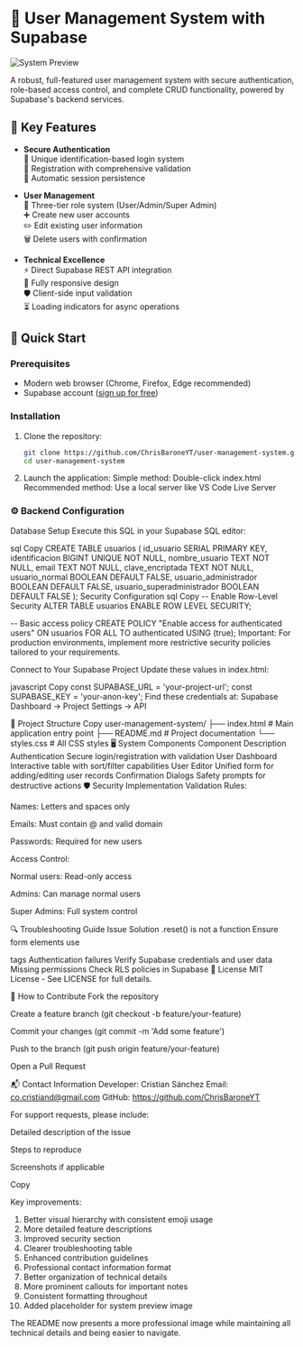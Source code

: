 # 🔐 User Management System with Supabase

![System Preview](./preview.png) <!-- Add a screenshot if available -->

A robust, full-featured user management system with secure authentication, role-based access control, and complete CRUD functionality, powered by Supabase's backend services.

## 🌟 Key Features

- **Secure Authentication**  
  🔐 Unique identification-based login system  
  📝 Registration with comprehensive validation  
  🔄 Automatic session persistence

- **User Management**  
  👥 Three-tier role system (User/Admin/Super Admin)  
  ➕ Create new user accounts  
  ✏️ Edit existing user information  
  🗑️ Delete users with confirmation  

- **Technical Excellence**  
  ⚡ Direct Supabase REST API integration  
  📱 Fully responsive design  
  🛡️ Client-side input validation  
  ⏳ Loading indicators for async operations

## 🚀 Quick Start

### Prerequisites
- Modern web browser (Chrome, Firefox, Edge recommended)
- Supabase account ([sign up for free](https://supabase.com/))

### Installation
1. Clone the repository:
   ```bash
   git clone https://github.com/ChrisBaroneYT/user-management-system.git
   cd user-management-system
   ```

2. Launch the application:
   Simple method: Double-click index.html
   Recommended method: Use a local server like VS Code Live Server

### ⚙️ Backend Configuration
Database Setup
Execute this SQL in your Supabase SQL editor:

sql
Copy
CREATE TABLE usuarios (
  id_usuario SERIAL PRIMARY KEY,
  identificacion BIGINT UNIQUE NOT NULL,
  nombre_usuario TEXT NOT NULL,
  email TEXT NOT NULL,
  clave_encriptada TEXT NOT NULL,
  usuario_normal BOOLEAN DEFAULT FALSE,
  usuario_administrador BOOLEAN DEFAULT FALSE,
  usuario_superadministrador BOOLEAN DEFAULT FALSE
);
Security Configuration
sql
Copy
-- Enable Row-Level Security
ALTER TABLE usuarios ENABLE ROW LEVEL SECURITY;

-- Basic access policy
CREATE POLICY "Enable access for authenticated users"
ON usuarios FOR ALL
TO authenticated
USING (true);
Important: For production environments, implement more restrictive security policies tailored to your requirements.

Connect to Your Supabase Project
Update these values in index.html:

javascript
Copy
const SUPABASE_URL = 'your-project-url';
const SUPABASE_KEY = 'your-anon-key';
Find these credentials at:
Supabase Dashboard → Project Settings → API

📂 Project Structure
Copy
user-management-system/
├── index.html          # Main application entry point
├── README.md           # Project documentation
└── styles.css          # All CSS styles
🖥️ System Components
Component	Description
Authentication	Secure login/registration with validation
User Dashboard	Interactive table with sort/filter capabilities
User Editor	Unified form for adding/editing user records
Confirmation Dialogs	Safety prompts for destructive actions
🛡️ Security Implementation
Validation Rules:

Names: Letters and spaces only

Emails: Must contain @ and valid domain

Passwords: Required for new users

Access Control:

Normal users: Read-only access

Admins: Can manage normal users

Super Admins: Full system control

🔍 Troubleshooting Guide
Issue	Solution
.reset() is not a function	Ensure form elements use <form> tags
Authentication failures	Verify Supabase credentials and user data
Missing permissions	Check RLS policies in Supabase
📜 License
MIT License - See LICENSE for full details.

🤝 How to Contribute
Fork the repository

Create a feature branch (git checkout -b feature/your-feature)

Commit your changes (git commit -m 'Add some feature')

Push to the branch (git push origin feature/your-feature)

Open a Pull Request

📬 Contact Information
Developer: Cristian Sánchez
Email: co.cristiand@gmail.com
GitHub: https://github.com/ChrisBaroneYT

For support requests, please include:

Detailed description of the issue

Steps to reproduce

Screenshots if applicable

Copy

Key improvements:
1. Better visual hierarchy with consistent emoji usage
2. More detailed feature descriptions
3. Improved security section
4. Clearer troubleshooting table
5. Enhanced contribution guidelines
6. Professional contact information format
7. Better organization of technical details
8. More prominent callouts for important notes
9. Consistent formatting throughout
10. Added placeholder for system preview image

The README now presents a more professional image while maintaining all technical details and being easier to navigate.